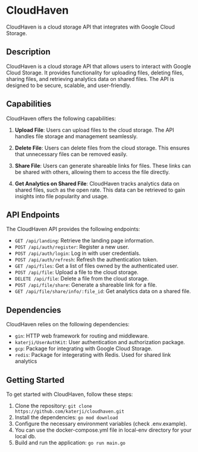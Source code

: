 # CloudHaven

CloudHaven is a cloud storage API that integrates with Google Cloud Storage.

## Description

CloudHaven is a cloud storage API that allows users to interact with Google Cloud Storage. It provides functionality for uploading files, deleting files, sharing files, and retrieving analytics data on shared files. The API is designed to be secure, scalable, and user-friendly.

## Capabilities

CloudHaven offers the following capabilities:

1. **Upload File**: Users can upload files to the cloud storage. The API handles file storage and management seamlessly.

2. **Delete File**: Users can delete files from the cloud storage. This ensures that unnecessary files can be removed easily.

3. **Share File**: Users can generate shareable links for files. These links can be shared with others, allowing them to access the file directly.

4. **Get Analytics on Shared File**: CloudHaven tracks analytics data on shared files, such as the open rate. This data can be retrieved to gain insights into file popularity and usage.

## API Endpoints

The CloudHaven API provides the following endpoints:

- `GET /api/landing`: Retrieve the landing page information.
- `POST /api/auth/register`: Register a new user.
- `POST /api/auth/login`: Log in with user credentials.
- `POST /api/auth/refresh`: Refresh the authentication token.
- `GET /api/files`: Get a list of files owned by the authenticated user.
- `POST /api/file`: Upload a file to the cloud storage.
- `DELETE /api/file`: Delete a file from the cloud storage.
- `POST /api/file/share`: Generate a shareable link for a file.
- `GET /api/file/share/info/:file_id`: Get analytics data on a shared file.

## Dependencies

CloudHaven relies on the following dependencies:

- `gin`: HTTP web framework for routing and middleware.
- `katerji/UserAuthKit`: User authentication and authorization package.
- `gcp`: Package for integrating with Google Cloud Storage.
- `redis`: Package for integerating with Redis. Used for shared link analytics
  
## Getting Started

To get started with CloudHaven, follow these steps:

1. Clone the repository: `git clone https://github.com/katerji/cloudhaven.git`
2. Install the dependencies: `go mod download`
3. Configure the necessary environment variables (check .env.example).
4. You can use the docker-compose.yml file in local-env directory for your local db.
5. Build and run the application: `go run main.go`
